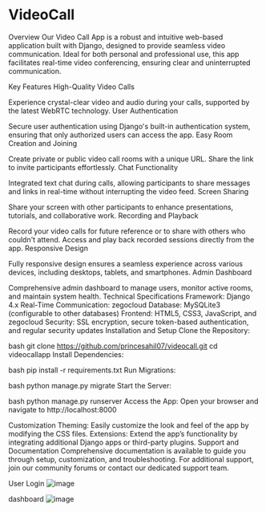 # VideoCall

Overview
Our Video Call App is a robust and intuitive web-based application built with Django, designed to provide seamless video communication. Ideal for both personal and professional use, this app facilitates real-time video conferencing, ensuring clear and uninterrupted communication.

Key Features
High-Quality Video Calls

Experience crystal-clear video and audio during your calls, supported by the latest WebRTC technology.
User Authentication

Secure user authentication using Django's built-in authentication system, ensuring that only authorized users can access the app.
Easy Room Creation and Joining

Create private or public video call rooms with a unique URL. Share the link to invite participants effortlessly.
Chat Functionality

Integrated text chat during calls, allowing participants to share messages and links in real-time without interrupting the video feed.
Screen Sharing

Share your screen with other participants to enhance presentations, tutorials, and collaborative work.
Recording and Playback

Record your video calls for future reference or to share with others who couldn't attend. Access and play back recorded sessions directly from the app.
Responsive Design

Fully responsive design ensures a seamless experience across various devices, including desktops, tablets, and smartphones.
Admin Dashboard

Comprehensive admin dashboard to manage users, monitor active rooms, and maintain system health.
Technical Specifications
Framework: Django 4.x
Real-Time Communication: zegocloud
Database: MySQLite3 (configurable to other databases)
Frontend: HTML5, CSS3, JavaScript, and zegocloud
Security: SSL encryption, secure token-based authentication, and regular security updates
Installation and Setup
Clone the Repository:

bash
git clone https://github.com/princesahil07/videocall.git
cd videocallapp
Install Dependencies:

bash
pip install -r requirements.txt
Run Migrations:

bash
python manage.py migrate
Start the Server:

bash
python manage.py runserver
Access the App:
Open your browser and navigate to http://localhost:8000

Customization
Theming: Easily customize the look and feel of the app by modifying the CSS files.
Extensions: Extend the app’s functionality by integrating additional Django apps or third-party plugins.
Support and Documentation
Comprehensive documentation is available to guide you through setup, customization, and troubleshooting.
For additional support, join our community forums or contact our dedicated support team.

User Login
![image](https://github.com/princesahil07/VideoCall/assets/97822056/1838ed22-2c16-476c-9021-7e913341ffd3)

dashboard
![image](https://github.com/princesahil07/VideoCall/assets/97822056/1b5cf655-b9ec-4a2a-9680-df24802340e2)

